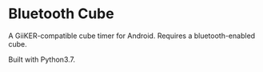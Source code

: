 Bluetooth Cube
===

A GiiKER-compatible cube timer for Android. Requires a bluetooth-enabled cube.

Built with Python3.7.
